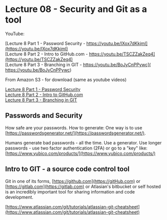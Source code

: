 # Lecture 08 - Security and Git as a tool


YouTube:

[Lecture 8 Part 1 - Password Security - https://youtu.be/lXox7dKkjmI](https://youtu.be/lXox7dKkjmI)<br>
[Lecture 8 Part 2 - Intro to GitHub.com - https://youtu.be/TSCZZakZeq4](https://youtu.be/TSCZZakZeq4)<br>
[Lecture 8 Part 3 - Branching in GIT -  https://youtu.be/BoJyCnPPywc]( https://youtu.be/BoJyCnPPywc)<br>

From Amazon S3 - for download (same as youtube videos)

[Lecture 8 Part 1 - Password Security](http://uw-s20-2015.s3.amazonaws.com/1015-L-08-pt1-Passwords-2FA-and-Security.mp4)<br>
[Lecture 8 Part 2 - Intro to GitHub.com](http://uw-s20-2015.s3.amazonaws.com/1015-L-08-pt2-demo-of-setting-up-git.mp4)<br>
[Lecture 8 Part 3 - Branching in GIT](http://uw-s20-2015.s3.amazonaws.com/1015-L-08-pt3-git-branching-and-demo.mp4)<br>



## Passwords and Security

How safe are your passwords.  How to generate: One way is to use [https://passwordsgenerator.net/](https://passwordsgenerator.net/).

Humans generate bad passwords - all the time.  Use a generator.  Use longer passwords - use two factor authentication (2FA)
or go to a "key" like: [https://www.yubico.com/products/](https://www.yubico.com/products/)


## Intro to GIT - a source code control tool

Git in one of its forms, [https://github.com](https://gitHub.com) or [https://gitlab.com](https://gitlab.com) or Atlasian's bitbucket or self hosted
is an incredibly important tool for sharing information and code development.

[https://www.atlassian.com/git/tutorials/atlassian-git-cheatsheet](https://www.atlassian.com/git/tutorials/atlassian-git-cheatsheet)
